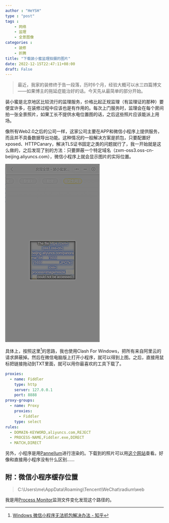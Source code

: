 ```yaml
---
author : "HeYSH"
type : "post"
tags :
    - 网络
    - 监理
    - 全景图像
categories :
    - 装修
    - 折腾
title: "下载装小蜜监理拍摄的图片"
date: 2022-12-15T22:47:11+08:00
draft: False 
---
```


> 最近，我家的装修终于告一段落，历时6个月，经验大概可以水三四篇博文——如果博主的拖延症能治好的话。今天先从最简单的部分开始。

装小蜜是北京地区比较流行的监理服务，价格比起正规监理（有监理证的那种）要便宜许多，在装修过程中应该也是有作用的。每次上门服务时，监理会在每个房间拍一张全景照片，如果工长不提供水电位置图的话，之后这些照片应该能派上用场。

像所有Web2.0之后的公司一样，这家公司主要在APP和微信小程序上提供服务，而且并不具备数据导出功能。这种情况的一般解决方案是抓包，只要配置好xposed、HTTPCanary，解决TLS证书固定之类的问题就行了，我一开始就是这么做的，之后发现了别的方法：只要屏蔽一个特定域名（zxm-oss3.oss-cn-beijing.aliyuncs.com），微信小程序上就会显示图片的实际位置。

![图像实际存放地址](url.png)

具体上，按照这里[^1]的思路，我也使用Clash For Windows，把所有来自阿里云的请求屏蔽掉。然后在微信电脑版上打开小程序，就可以得到上图。之后，直接用鼠标把链接拖动到TXT里面，就可以用你最喜欢的工具下载了。

```yaml
proxies:
  - name: Fiddler
    type: http
    server: 127.0.0.1
    port: 8888
proxy-groups:
  - name: Proxy
    proxies:
      - Fiddler
    type: select
rules:
  - DOMAIN-KEYWORD,aliyuncs.com,REJECT
  - PROCESS-NAME,Fiddler.exe,DIRECT
  - MATCH,DIRECT
```

另外，小程序是用[Pannellum](https://pannellum.org/documentation/overview/)进行渲染的。下载到的照片可以用[这个网站](https://renderstuff.com/tools/360-panorama-web-viewer/)查看。好像和直接用小程序没有什么区别……

## 附：微信小程序缓存位置

> C:\Users\me\AppData\Roaming\Tencent\WeChat\radium\web

我是用[Process Monitor](https://learn.microsoft.com/en-us/sysinternals/downloads/procmon)监测文件变化发现这个路径的。

[^1]:[Windows 微信小程序无法抓包解决办法 - 知乎](https://zhuanlan.zhihu.com/p/564786074)